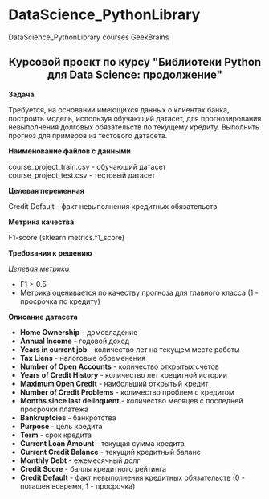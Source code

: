 # DataScience_PythonLibrary
DataScience_PythonLibrary courses GeekBrains
## <center>Курсовой проект по курсу "Библиотеки Python для Data Science: продолжение"  
**Задача**

Требуется, на основании имеющихся данных о клиентах банка, построить модель, используя обучающий датасет, для прогнозирования невыполнения долговых обязательств по текущему кредиту. Выполнить прогноз для примеров из тестового датасета.

**Наименование файлов с данными**

course_project_train.csv - обучающий датасет<br>
course_project_test.csv - тестовый датасет

**Целевая переменная**

Credit Default - факт невыполнения кредитных обязательств

**Метрика качества**

F1-score (sklearn.metrics.f1_score)

**Требования к решению**

*Целевая метрика*
* F1 > 0.5
* Метрика оценивается по качеству прогноза для главного класса (1 - просрочка по кредиту)

**Описание датасета**<a class="anchor" id="data_description"></a>

* **Home Ownership** - домовладение
* **Annual Income** - годовой доход
* **Years in current job** - количество лет на текущем месте работы
* **Tax Liens** - налоговые обременения
* **Number of Open Accounts** - количество открытых счетов
* **Years of Credit History** - количество лет кредитной истории
* **Maximum Open Credit** - наибольший открытый кредит
* **Number of Credit Problems** - количество проблем с кредитом
* **Months since last delinquent** - количество месяцев с последней просрочки платежа
* **Bankruptcies** - банкротства
* **Purpose** - цель кредита
* **Term** - срок кредита
* **Current Loan Amount** - текущая сумма кредита
* **Current Credit Balance** - текущий кредитный баланс
* **Monthly Debt** - ежемесячный долг
* **Credit Score** - баллы кредитного рейтинга
* **Credit Default** - факт невыполнения кредитных обязательств (0 - погашен вовремя, 1 - просрочка)
